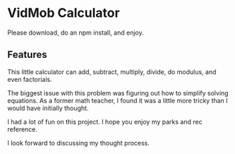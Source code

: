 # VidMob Calculator

Please download, do an npm install, and enjoy. 

## Features

This little calculator can add, subtract, multiply, divide, do modulus, and even factorials. 

The biggest issue with this problem was figuring out how to simplify solving equations. As a former math teacher, I found it was a little more tricky than I would have initially thought. 

I had a lot of fun on this project. I hope you enjoy my parks and rec reference. 

I look forward to discussing my thought process. 





